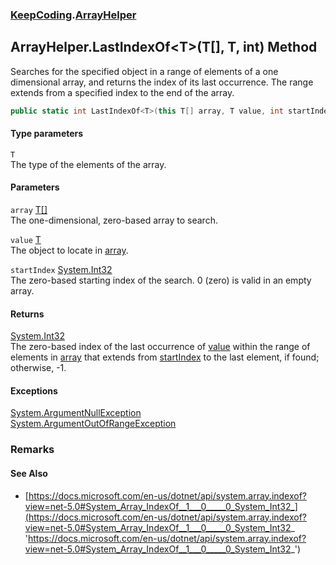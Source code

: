 ### [KeepCoding](KeepCoding.md 'KeepCoding').[ArrayHelper](KeepCoding_ArrayHelper.md 'KeepCoding.ArrayHelper')
## ArrayHelper.LastIndexOf&lt;T&gt;(T[], T, int) Method
Searches for the specified object in a range of elements of a one dimensional array, and returns the index of its last occurrence. The range extends from a specified index to the end of the array.  
```csharp
public static int LastIndexOf<T>(this T[] array, T value, int startIndex);
```
#### Type parameters
<a name='KeepCoding_ArrayHelper_LastIndexOf_T_(T___T_int)_T'></a>
`T`  
The type of the elements of the array.
  
#### Parameters
<a name='KeepCoding_ArrayHelper_LastIndexOf_T_(T___T_int)_array'></a>
`array` [T](KeepCoding_ArrayHelper_LastIndexOf_T_(T___T_int).md#KeepCoding_ArrayHelper_LastIndexOf_T_(T___T_int)_T 'KeepCoding.ArrayHelper.LastIndexOf&lt;T&gt;(T[], T, int).T')[[]](https://docs.microsoft.com/en-us/dotnet/api/System.Array 'System.Array')  
The one-dimensional, zero-based array to search.
  
<a name='KeepCoding_ArrayHelper_LastIndexOf_T_(T___T_int)_value'></a>
`value` [T](KeepCoding_ArrayHelper_LastIndexOf_T_(T___T_int).md#KeepCoding_ArrayHelper_LastIndexOf_T_(T___T_int)_T 'KeepCoding.ArrayHelper.LastIndexOf&lt;T&gt;(T[], T, int).T')  
The object to locate in [array](KeepCoding_ArrayHelper_LastIndexOf_T_(T___T_int).md#KeepCoding_ArrayHelper_LastIndexOf_T_(T___T_int)_array 'KeepCoding.ArrayHelper.LastIndexOf&lt;T&gt;(T[], T, int).array').
  
<a name='KeepCoding_ArrayHelper_LastIndexOf_T_(T___T_int)_startIndex'></a>
`startIndex` [System.Int32](https://docs.microsoft.com/en-us/dotnet/api/System.Int32 'System.Int32')  
The zero-based starting index of the search. 0 (zero) is valid in an empty array.
  
#### Returns
[System.Int32](https://docs.microsoft.com/en-us/dotnet/api/System.Int32 'System.Int32')  
The zero-based index of the last occurrence of [value](KeepCoding_ArrayHelper_LastIndexOf_T_(T___T_int).md#KeepCoding_ArrayHelper_LastIndexOf_T_(T___T_int)_value 'KeepCoding.ArrayHelper.LastIndexOf&lt;T&gt;(T[], T, int).value') within the range of elements in [array](KeepCoding_ArrayHelper_LastIndexOf_T_(T___T_int).md#KeepCoding_ArrayHelper_LastIndexOf_T_(T___T_int)_array 'KeepCoding.ArrayHelper.LastIndexOf&lt;T&gt;(T[], T, int).array') that extends from [startIndex](KeepCoding_ArrayHelper_LastIndexOf_T_(T___T_int).md#KeepCoding_ArrayHelper_LastIndexOf_T_(T___T_int)_startIndex 'KeepCoding.ArrayHelper.LastIndexOf&lt;T&gt;(T[], T, int).startIndex') to the last element, if found; otherwise, -1.
#### Exceptions
[System.ArgumentNullException](https://docs.microsoft.com/en-us/dotnet/api/System.ArgumentNullException 'System.ArgumentNullException')  
[System.ArgumentOutOfRangeException](https://docs.microsoft.com/en-us/dotnet/api/System.ArgumentOutOfRangeException 'System.ArgumentOutOfRangeException')  
### Remarks
#### See Also
- [https://docs.microsoft.com/en-us/dotnet/api/system.array.indexof?view=net-5.0#System_Array_IndexOf__1___0_____0_System_Int32_](https://docs.microsoft.com/en-us/dotnet/api/system.array.indexof?view=net-5.0#System_Array_IndexOf__1___0_____0_System_Int32_ 'https://docs.microsoft.com/en-us/dotnet/api/system.array.indexof?view=net-5.0#System_Array_IndexOf__1___0_____0_System_Int32_')
